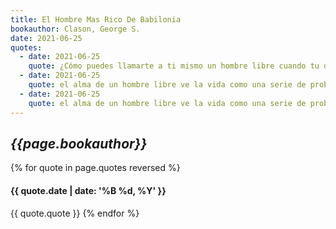 ```yaml
---
title: El Hombre Mas Rico De Babilonia
bookauthor: Clason, George S.
date: 2021-06-25
quotes:
  - date: 2021-06-25
    quote: ¿Cómo puedes llamarte a ti mismo un hombre libre cuando tu debilidad te llevó a esto? Si un hombre tiene en su interior el alma de un esclavo, ¿no se convertirá en uno, no importa cómo nazca, ya que el agua busca su nivel? Si un hombre tiene en su interior el alma de un hombre libre, ¿no será respetado y honrado en su propia ciudad a pesar de su desgracia?
  - date: 2021-06-25
    quote: el alma de un hombre libre ve la vida como una serie de problemas a resolver y los resuelve, mientras que el alma de un esclavo
  - date: 2021-06-25
    quote: el alma de un hombre libre ve la vida como una serie de problemas a resolver y los resuelve, mientras que el alma de un esclavo se queja.
---
```

## *{{page.bookauthor}}*

{% for quote in page.quotes reversed %}
#### {{ quote.date | date: '%B %d, %Y' }}
{{ quote.quote }}
{% endfor %}
